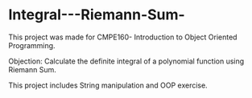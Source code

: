 # Integral---Riemann-Sum-
This project was made for CMPE160- Introduction to Object Oriented Programming.

Objection: Calculate the definite integral of a polynomial function using Riemann Sum.

This project includes String manipulation and OOP exercise.
